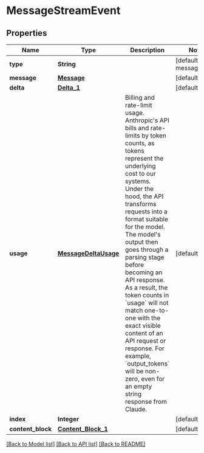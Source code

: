 # MessageStreamEvent
## Properties

| Name | Type | Description | Notes |
|------------ | ------------- | ------------- | -------------|
| **type** | **String** |  | [default to message_start] |
| **message** | [**Message**](Message.md) |  | [default to null] |
| **delta** | [**Delta_1**](Delta_1.md) |  | [default to null] |
| **usage** | [**MessageDeltaUsage**](MessageDeltaUsage.md) | Billing and rate-limit usage.  Anthropic&#39;s API bills and rate-limits by token counts, as tokens represent the underlying cost to our systems.  Under the hood, the API transforms requests into a format suitable for the model. The model&#39;s output then goes through a parsing stage before becoming an API response. As a result, the token counts in &#x60;usage&#x60; will not match one-to-one with the exact visible content of an API request or response.  For example, &#x60;output_tokens&#x60; will be non-zero, even for an empty string response from Claude. | [default to null] |
| **index** | **Integer** |  | [default to null] |
| **content\_block** | [**Content_Block_1**](Content_Block_1.md) |  | [default to null] |

[[Back to Model list]](../README.md#documentation-for-models) [[Back to API list]](../README.md#documentation-for-api-endpoints) [[Back to README]](../README.md)

